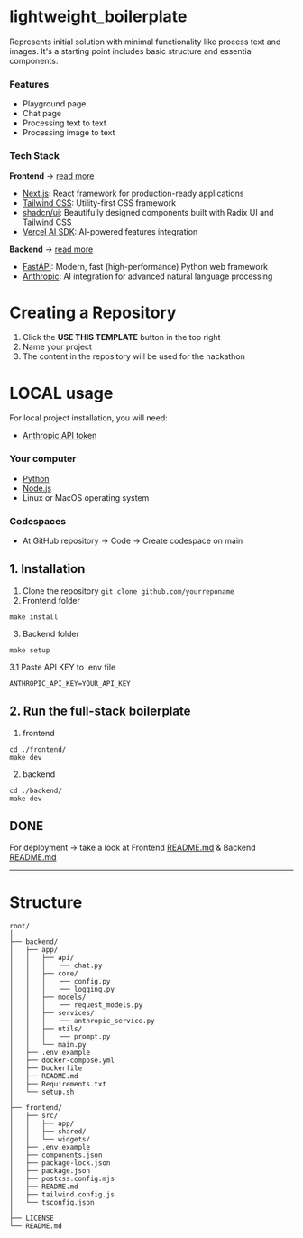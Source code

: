# lightweight_boilerplate
Represents initial solution with minimal functionality like process text and images.
It's a starting point includes basic structure and essential components.

### Features
- Playground page
- Chat page
- Processing text to text
- Processing image to text

### Tech Stack

<b>Frontend</b>
-> [read more](frontend/README.md)

- [Next.js](https://nextjs.org/docs):                           React framework for production-ready applications
- [Tailwind CSS](https://tailwindcss.com/docs/installation):    Utility-first CSS framework
- [shadcn/ui](https://ui.shadcn.com/docs):                      Beautifully designed components built with Radix UI and Tailwind CSS
- [Vercel AI SDK](https://sdk.vercel.ai/docs/introduction):     AI-powered features integration

<b>Backend</b>
-> [read more](backend/README.md)

- [FastAPI](https://fastapi.tiangolo.com/):         Modern, fast (high-performance) Python web framework
- [Anthropic](https://docs.anthropic.com/en/home):       AI integration for advanced natural language processing

# Creating a Repository
1. Click the <b>USE THIS TEMPLATE</b> button in the top right
2. Name your project
3. The content in the repository will be used for the hackathon

# LOCAL usage

For local project installation, you will need:
- [Anthropic API token](https://console.anthropic.com/dashboard)

### Your computer
- [Python](https://www.python.org/)
- [Node.js](https://nodejs.org/en)
- Linux or MacOS operating system

### Codespaces
- At GitHub repository -> Code -> Create codespace on main

## 1. Installation
1. Clone the repository
```git clone github.com/yourreponame```
2. Frontend folder
```
make install
```
3. Backend folder
```
make setup
```
3.1 Paste API KEY to .env file
```
ANTHROPIC_API_KEY=YOUR_API_KEY
```
## 2. Run the full-stack boilerplate
1. frontend
```
cd ./frontend/
make dev
```
2. backend
```
cd ./backend/
make dev
```

## DONE

For deployment -> take a look at Frontend [README.md](frontend/README.md) & Backend [README.md](backend/README.md)

---

# Structure
```
root/
│
├── backend/
│   ├── app/
│   │   ├── api/
│   │   │   └── chat.py
│   │   ├── core/
│   │   │   ├── config.py 
│   │   │   └── logging.py
│   │   ├── models/
│   │   │   └── request_models.py
│   │   ├── services/
│   │   │   └── anthropic_service.py
│   │   ├── utils/
│   │   │   └── prompt.py
│   │   └── main.py
│   ├── .env.example
│   ├── docker-compose.yml
│   ├── Dockerfile
│   ├── README.md
│   ├── Requirements.txt
│   └── setup.sh
│
├── frontend/
│   ├── src/
│   │   ├── app/
│   │   ├── shared/
│   │   └── widgets/
│   ├── .env.example
│   ├── components.json
│   ├── package-lock.json
│   ├── package.json
│   ├── postcss.config.mjs
│   ├── README.md
│   ├── tailwind.config.js
│   └── tsconfig.json
│
├── LICENSE
└── README.md
```
